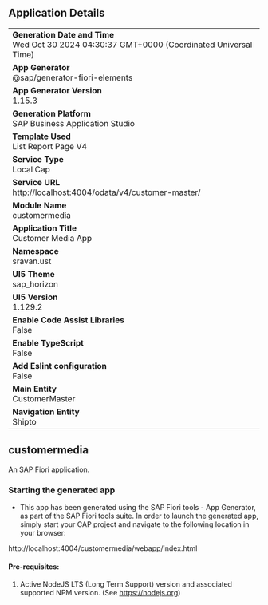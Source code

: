 ## Application Details
|               |
| ------------- |
|**Generation Date and Time**<br>Wed Oct 30 2024 04:30:37 GMT+0000 (Coordinated Universal Time)|
|**App Generator**<br>@sap/generator-fiori-elements|
|**App Generator Version**<br>1.15.3|
|**Generation Platform**<br>SAP Business Application Studio|
|**Template Used**<br>List Report Page V4|
|**Service Type**<br>Local Cap|
|**Service URL**<br>http://localhost:4004/odata/v4/customer-master/|
|**Module Name**<br>customermedia|
|**Application Title**<br>Customer Media App|
|**Namespace**<br>sravan.ust|
|**UI5 Theme**<br>sap_horizon|
|**UI5 Version**<br>1.129.2|
|**Enable Code Assist Libraries**<br>False|
|**Enable TypeScript**<br>False|
|**Add Eslint configuration**<br>False|
|**Main Entity**<br>CustomerMaster|
|**Navigation Entity**<br>Shipto|

## customermedia

An SAP Fiori application.

### Starting the generated app

-   This app has been generated using the SAP Fiori tools - App Generator, as part of the SAP Fiori tools suite.  In order to launch the generated app, simply start your CAP project and navigate to the following location in your browser:

http://localhost:4004/customermedia/webapp/index.html

#### Pre-requisites:

1. Active NodeJS LTS (Long Term Support) version and associated supported NPM version.  (See https://nodejs.org)



